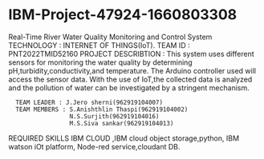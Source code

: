 # IBM-Project-47924-1660803308
Real-Time River Water Quality Monitoring and Control System
TECHNOLOGY : INTERNET OF THINGS(IoT).
TEAM ID : PNT2022TMID52160
PROJECT DESCRIBTION :
       This system uses different sensors for monitoring the water quality by determining pH,turbidity,conductivity,and temperature. The Arduino controller used will access
      the sensor data. With the use of IoT,the collected data is analyzed and the pollution of water can be investigated by a stringent mechanism.
      
      TEAM LEADER : J.Jero sherni(962919104007)
      TEAM MEMBERS : S.Anishthlin Thaspi(962919104002)
                     N.S.Surjith(962919104016)
                     M.S.Siva sankar(962919104013)
                     
  REQUIRED SKILLS
          IBM CLOUD ,IBM cloud object storage,python, IBM watson iOt platform, Node-red service,cloudant DB.
